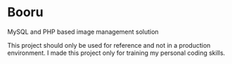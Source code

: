 Booru
=====

MySQL and PHP based image management solution

This project should only be used for reference and
not in a production environment. I made this project
only for training my personal coding skills.
